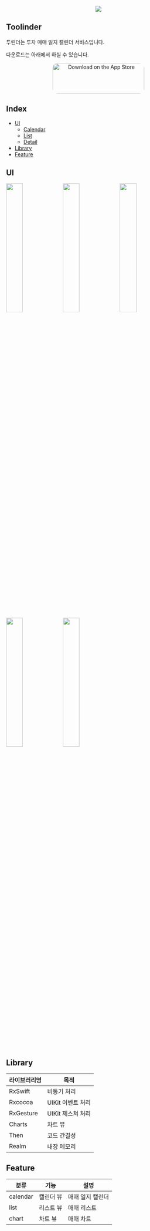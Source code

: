 <p align="center">
  <img src="https://user-images.githubusercontent.com/77970826/165248051-c1f79642-1a8c-44db-8db0-fde082f28316.png">
</p>

## Toolinder
투린더는 투자 매매 일지 캘린더 서비스입니다.

다운로드는 아래에서 하실 수 있습니다.

<p align="center">
<a href="https://apps.apple.com/app/id1619745259" style="display: inline-block; overflow: hidden; border-radius: 13px; width: 250px; height: 83px;"><img src="https://tools.applemediaservices.com/api/badges/download-on-the-app-store/black/en-us?size=250x83&amp;releaseDate=1641254400&h=ddfff0c3bd61d9f88f53494b401881d3" alt="Download on the App Store" style="border-radius: 13px; width: 250px; height: 83px;"></a>
</p>

## Index

- [UI](#ui)
  * [Calendar](#calendar)
  * [List](#list)
  * [Detail](#detail)
- [Library](#library)
- [Feature](#feature)


## UI


<p align="left">
  <img width="30%" src="https://user-images.githubusercontent.com/77970826/165248722-6bc3f63a-f511-4b5f-8ff8-9c6008aa99c1.png">
  <img width="30%" src="https://user-images.githubusercontent.com/77970826/165248247-578118b7-728b-44d6-8e54-68822a15b815.png">
  <img width="30%" src="https://user-images.githubusercontent.com/77970826/165248253-770df2ef-cf8a-43c8-88ea-172dd9ece54a.png">
  
  
</p>

<p align="left">
  <img width="30%" src="https://user-images.githubusercontent.com/77970826/165248262-0f26923c-6cdd-4f91-9a3e-de49485acfae.png">
  <img width="30%" src="https://user-images.githubusercontent.com/77970826/165248266-69146840-c866-4a31-bd5e-20485cb853c2.png">
</p>

## Library
|라이브러리명|목적|
|---|---|
|RxSwift|비동기 처리|
|Rxcocoa|UIKit 이벤트 처리|
|RxGesture|UIKit 제스쳐 처리
|Charts|차트 뷰|
|Then|코드 간결성|
|Realm|내장 메모리|

## Feature
|분류|기능|설명|
|---|---|---|
|calendar|캘린더 뷰|매매 일지 캘린더|
|list|리스트 뷰|매매 리스트|
|chart|차트 뷰|매매 차트|